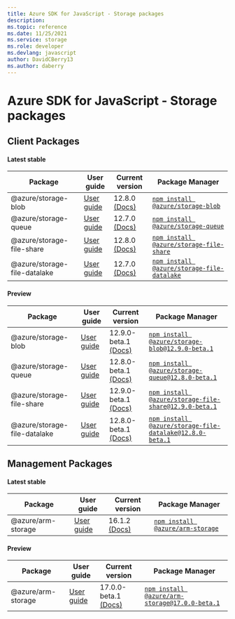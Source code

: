 ```yaml
---
title: Azure SDK for JavaScript - Storage packages
description: 
ms.topic: reference
ms.date: 11/25/2021
ms.service: storage
ms.role: developer
ms.devlang: javascript
author: DavidCBerry13
ms.author: daberry
---
```


# Azure SDK for JavaScript - Storage packages

## Client Packages

#### Latest stable

| Package               | User guide                           | Current version        | Package Manager                |
|-----------------------|--------------------------------------|------------------------|--------------------------------|
| @azure/storage-blob  | [User guide](/javascript/sdk-demo/storage/storage-blob/azure-storage-blob/readme)  | 12.8.0 [(Docs)](/javascript/sdk-demo/storage/storage-blob/azure-storage-blob/latest-stable)  | [`npm install @azure/storage-blob`](https://www.npmjs.com/package/%40azure%2Fstorage-blob) |
| @azure/storage-queue  | [User guide](/javascript/sdk-demo/storage/storage-queue/azure-storage-queue/readme)  | 12.7.0 [(Docs)](/javascript/sdk-demo/storage/storage-queue/azure-storage-queue/latest-stable)  | [`npm install @azure/storage-queue`](https://www.npmjs.com/package/%40azure%2Fstorage-queue) |
| @azure/storage-file-share  | [User guide](/javascript/sdk-demo/storage/storage-file-share/azure-storage-file-share/readme)  | 12.8.0 [(Docs)](/javascript/sdk-demo/storage/storage-file-share/azure-storage-file-share/latest-stable)  | [`npm install @azure/storage-file-share`](https://www.npmjs.com/package/%40azure%2Fstorage-file-share) |
| @azure/storage-file-datalake  | [User guide](/javascript/sdk-demo/storage/storage-file-datalake/azure-storage-file-datalake/readme)  | 12.7.0 [(Docs)](/javascript/sdk-demo/storage/storage-file-datalake/azure-storage-file-datalake/latest-stable)  | [`npm install @azure/storage-file-datalake`](https://www.npmjs.com/package/%40azure%2Fstorage-file-datalake) |
 

#### Preview

| Package               | User guide                           | Current version        | Package Manager                |
|-----------------------|--------------------------------------|------------------------|--------------------------------|
| @azure/storage-blob  | [User guide](/javascript/sdk-demo/storage/storage-blob/azure-storage-blob/readme)  | 12.9.0-beta.1 [(Docs)](/javascript/sdk-demo/storage/storage-blob/azure-storage-blob/preview)  | [`npm install @azure/storage-blob@12.9.0-beta.1`](https://www.npmjs.com/package/%40azure%2Fstorage-blob12.9.0-beta.1) |
| @azure/storage-queue  | [User guide](/javascript/sdk-demo/storage/storage-queue/azure-storage-queue/readme)  | 12.8.0-beta.1 [(Docs)](/javascript/sdk-demo/storage/storage-queue/azure-storage-queue/preview)  | [`npm install @azure/storage-queue@12.8.0-beta.1`](https://www.npmjs.com/package/%40azure%2Fstorage-queue12.8.0-beta.1) |
| @azure/storage-file-share  | [User guide](/javascript/sdk-demo/storage/storage-file-share/azure-storage-file-share/readme)  | 12.9.0-beta.1 [(Docs)](/javascript/sdk-demo/storage/storage-file-share/azure-storage-file-share/preview)  | [`npm install @azure/storage-file-share@12.9.0-beta.1`](https://www.npmjs.com/package/%40azure%2Fstorage-file-share12.9.0-beta.1) |
| @azure/storage-file-datalake  | [User guide](/javascript/sdk-demo/storage/storage-file-datalake/azure-storage-file-datalake/readme)  | 12.8.0-beta.1 [(Docs)](/javascript/sdk-demo/storage/storage-file-datalake/azure-storage-file-datalake/preview)  | [`npm install @azure/storage-file-datalake@12.8.0-beta.1`](https://www.npmjs.com/package/%40azure%2Fstorage-file-datalake12.8.0-beta.1) |
 


 
 

## Management Packages

#### Latest stable

| Package               | User guide                           | Current version        | Package Manager                |
|-----------------------|--------------------------------------|------------------------|--------------------------------|
| @azure/arm-storage  | [User guide](/javascript/sdk-demo/storage/arm-storage/azure-arm-storage/readme)  | 16.1.2 [(Docs)](/javascript/sdk-demo/storage/arm-storage/azure-arm-storage/latest-stable)  | [`npm install @azure/arm-storage`](https://www.npmjs.com/package/%40azure%2Farm-storage) |
 

#### Preview

| Package               | User guide                           | Current version        | Package Manager                |
|-----------------------|--------------------------------------|------------------------|--------------------------------|
| @azure/arm-storage  | [User guide](/javascript/sdk-demo/storage/arm-storage/azure-arm-storage/readme)  | 17.0.0-beta.1 [(Docs)](/javascript/sdk-demo/storage/arm-storage/azure-arm-storage/preview)  | [`npm install @azure/arm-storage@17.0.0-beta.1`](https://www.npmjs.com/package/%40azure%2Farm-storage17.0.0-beta.1) |
 

 
 
